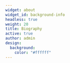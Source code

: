 ```yaml
---
widget: about
widget_id: background-info
headless: true
weight: 20
title: Biography
active: true
author: admin
design:
  background:
    color: "#ffffff"
---
```

